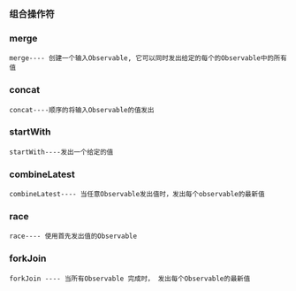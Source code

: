 ### 组合操作符

### merge

`merge---- 创建一个输入Observable, 它可以同时发出给定的每个的Observable中的所有值`

<code src="../code/operators/combination/merge.tsx"></code>

### concat

`concat----顺序的将输入Observable的值发出`

<code src="../code/operators/combination/concat.tsx"></code>

### startWith

`startWith----发出一个给定的值`

<code src="../code/operators/combination/startWith.tsx"></code>

### combineLatest

`combineLatest---- 当任意Observable发出值时，发出每个observable的最新值`

<code src="../code/operators/combination/combineLatest.tsx"></code>

### race

`race---- 使用首先发出值的Observable`

<code src="../code/operators/combination/race.tsx"></code>

### forkJoin

`forkJoin ---- 当所有Observable 完成时， 发出每个Observable的最新值`

<code src="../code/operators/combination/forkJoin.tsx"></code>
